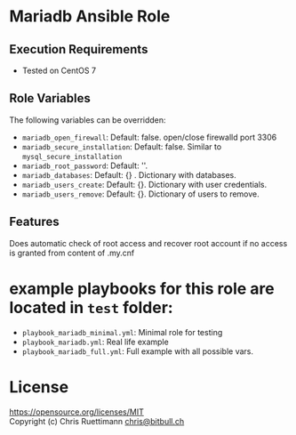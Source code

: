 # Mariadb Ansible Role

## Execution Requirements
- Tested on CentOS 7

## Role Variables

The following variables can be overridden:
 * `mariadb_open_firewall`: Default: false. open/close firewalld port 3306
 * `mariadb_secure_installation`: Default: false. Similar to `mysql_secure_installation`
 * `mariadb_root_password`: Default: ''.
 * `mariadb_databases`: Default: {} . Dictionary with databases.
 * `mariadb_users_create`: Default: {}. Dictionary with user credentials.
 * `mariadb_users_remove`: Default: {}. Dictionary of users to remove.

## Features
Does automatic check of root access and recover root account if no access is granted from content of .my.cnf

# example playbooks for this role are located in `test` folder:
 * `playbook_mariadb_minimal.yml`: Minimal role for testing
 * `playbook_mariadb.yml`: Real life example
 * `playbook_mariadb_full.yml`: Full example with all possible vars.  


# License
https://opensource.org/licenses/MIT   
Copyright (c) Chris Ruettimann <chris@bitbull.ch>  


